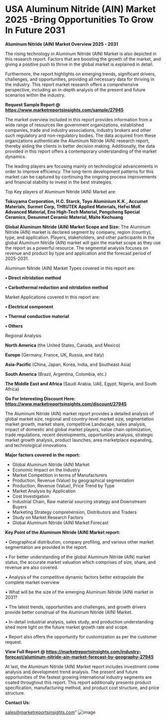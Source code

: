 # USA Aluminum Nitride (AIN) Market 2025 -Bring Opportunities To Grow In Future 2031

<Strong> Aluminum Nitride (AIN) Market Overview 2025 - 2031</strong>

The rising technology in Aluminum Nitride (AIN) Market is also depicted in this research report. Factors that are boosting the growth of the market, and giving a positive push to thrive in the global market is explained in detail.

Furthermore, the report highlights on emerging trends, significant drivers, challenges, and opportunities, providing all necessary data for thriving in the industry. This report market research offers a comprehensive perspective, including an in-depth analysis of the present and future scenarios within the industry.

<strong>Request Sample Report @ <a href=https://www.marketreportsinsights.com/sample/27945>https://www.marketreportsinsights.com/sample/27945</a></strong>

The market overview included in this report provides information from a wide range of resources like government organizations, established companies, trade and industry associations, industry brokers and other such regulatory and non-regulatory bodies. The data acquired from these organizations authenticate the Aluminum Nitride (AIN) research report, thereby aiding the clients in better decision making. Additionally, the data provided in this report offers a contemporary understanding of the market dynamics.

The leading players are focusing mainly on technological advancements in order to improve efficiency. The long-term development patterns for this market can be captured by continuing the ongoing process improvements and financial stability to invest in the best strategies.

Top Key players of Aluminum Nitride (AIN) Market are:

<strong>Tokuyama Corporation, H.C. Starck, Toyo Aluminium K.K., Accumet Materials, Surmet Corp, THRUTEK Applied Materials, HeFei MoK Advanced Material, Eno High-Tech Material, Pengcheng Special Ceramics, Desunmet Ceramic Material, Maite Kechuang</strong>

<strong><b>Global Aluminum Nitride (AIN) Market Scope and Size:</b></strong>
The Aluminum Nitride (AIN) market is declared segment by company, region (country), type, and application. Players, stakeholders, and other participants in the global Aluminum Nitride (AIN) market will gain the market scope as they use the report as a powerful resource. The segmental analysis focuses on revenue and product by type and application and the forecast period of 2025-2031.

Aluminum Nitride (AIN) Market Types covered in this report are:

<strong>• Direct nitridation method

• Carbothermal reduction and nitridation method</strong>

Market Applications covered in this report are:

<strong>• Electrical component

• Thermal conductive material

• Others</strong> 

Regional Analysis

<strong>North America</strong> (the United States, Canada, and Mexico)

<strong>Europe</strong> (Germany, France, UK, Russia, and Italy)

<strong>Asia-Pacific</strong> (China, Japan, Korea, India, and Southeast Asia)

<strong>South America</strong> (Brazil, Argentina, Colombia, etc.)

<strong>The Middle East and Africa</strong> (Saudi Arabia, UAE, Egypt, Nigeria, and South Africa)

<strong>Go For Interesting Discount Here: <a href=https://www.marketreportsinsights.com/discount/27945>https://www.marketreportsinsights.com/discount/27945</a></strong>

The Aluminum Nitride (AIN) market report provides a detailed analysis of global market size, regional and country-level market size, segmentation market growth, market share, competitive Landscape, sales analysis, impact of domestic and global market players, value chain optimization, trade regulations, recent developments, opportunities analysis, strategic market growth analysis, product launches, area marketplace expanding, and technological innovations.

<strong><b>Major factors covered in the report:</b></strong>
<ul>
  <li>Global Aluminum Nitride (AIN) Market </li>
  <li>Economic Impact on the Industry</li>
  <li>Market Competition in terms of Manufacturers</li>
  <li>Production, Revenue (Value) by geographical segmentation</li>
  <li>Production, Revenue (Value), Price Trend by Type</li>
  <li>Market Analysis by Application</li>
  <li>Cost Investigation</li>
  <li>Industrial Chain, Raw material sourcing strategy and Downstream Buyers</li>
  <li>Marketing Strategy comprehension, Distributors and Traders</li>
  <li>Study on Market Research Factors</li>
  <li>Global Aluminum Nitride (AIN) Market Forecast</li>
</ul>

<strong><b>Key Point of the Aluminum Nitride (AIN) Market report:</b></strong>

• Geographical distribution, company profiling, and various other market segmentation are provided in the report.

• For better understanding of the global Aluminum Nitride (AIN) market status, the accurate market valuation which comprises of size, share, and revenue are also covered.

• Analysis of the competitive dynamic factors better extrapolate the complete market overview

• What will be the size of the emerging Aluminum Nitride (AIN) market in 2031?

• The latest trends, opportunities and challenges, and growth drivers provide better construal of the Aluminum Nitride (AIN) Market.

• In-detail industrial analysis, sales study, and production understanding shed more light on the future market growth rate and scope.

• Report also offers the opportunity for customization as per the customer request.

<strong><b>View Full Report @ <a href=https://marketreportsinsights.com/industry-forecast/aluminum-nitride-ain-market-forecast-by-geography-27945>https://marketreportsinsights.com/industry-forecast/aluminum-nitride-ain-market-forecast-by-geography-27945</a></b></strong>


At last, the Aluminum Nitride (AIN) Market report includes investment come analysis and development trend analysis. The present and future opportunities of the fastest growing international industry segments are coated throughout this report. This report additionally presents product specification, manufacturing method, and product cost structure, and price structure.

<strong>Contact Us:</strong>

sales@marketreportsinsights.com"
![image](https://github.com/user-attachments/assets/9a2f843d-3555-47ff-b968-6de175a73459)
